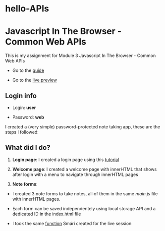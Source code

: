 # hello-APIs

# Javascript In The Browser - Common Web APIs

This is my assignment for Module 3 Javascript In The Browser - Common Web APIs

- Go to the [guide](https://io.tskoli.dev/guides/5f133330b279dc27c467cace)

- Go to the [live preview](https://tristan-sch.github.io/hello-APIs/)

## Login info

- Login: **user**

- Password: **web**

I created a (very simple) password-protected note taking app, these are the steps I followed:

## What did I do?

1. **Login page**: I created a login page using this [tutorial](https://medium.com/swlh/how-to-create-your-first-login-page-with-html-css-and-javascript-602dd71144f1)

2. **Welcome page**: I created a welcome page with innerHTML that shows after login with a menu to navigate through innerHTML pages

3. **Note forms**:

- I created 3 note forms to take notes, all of them in the same _main.js_ file with innerHTML pages.

- Each form can be saved independentely using local storage API and a dedicated ID in the index.html file

- I took the same [function](https://github.com/ellertsmari/webAPIs) Smári created for the live session
